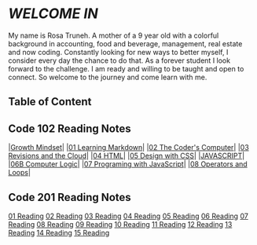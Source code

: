# *WELCOME IN*

My name is Rosa Truneh. A mother of a 9 year old with a colorful background in accounting, food and beverage, management, real estate and now coding. Constantly looking for new ways to better myself, I consider every day the chance to do that. As a forever student I look forward to the challenge. I am ready and willing to be taught and open to connect. So welcome to the journey and come learn with me.

## **Table of Content**

## Code 102 Reading Notes

|[Growth Mindset](welcome.md)|
|[01 Learning Markdown](summary.md)|
|[02 The Coder's Computer](TextEditor.md)|
|[03 Revisions and the Cloud](revisions-cloud.md)|
|[04 HTML](Designing.md)|
|[05 Design with CSS](chapter11.md)|
|[JAVASCRIPT](Javascript.md)|
|[06B Computer Logic](complogic.md)|
|[07 Programing with JavaScript](jslab7.md)|
|[08 Operators and Loops](operators.md)|

##  Code 201 Reading Notes

[01 Reading]()
[02 Reading]()
[03 Reading]()
[04 Reading]()
[05 Reading]()
[06 Reading]()
[07 Reading]()
[08 Reading]()
[09 Reading]()
[10 Reading]()
[11 Reading]()
[12 Reading]()
[13 Reading]()
[14 Reading]()
[15 Reading]()